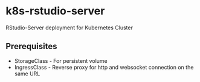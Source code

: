 # k8s-rstudio-server
RStudio-Server deployment for Kubernetes Cluster

## Prerequisites
- StorageClass - For persistent volume
- IngressClass - Reverse proxy for http and websocket connection on the same URL
